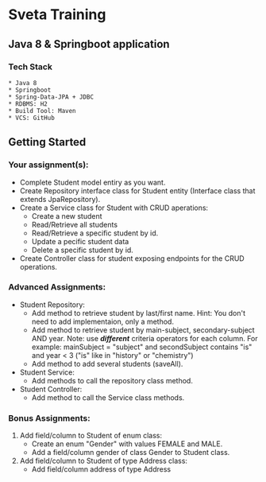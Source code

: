 # Sveta Training
## Java 8 & Springboot application
### Tech Stack
    * Java 8 
    * Springboot
    * Spring-Data-JPA + JDBC 
    * RDBMS: H2 
    * Build Tool: Maven 
    * VCS: GitHub

## Getting Started

### Your assignment(s):
* Complete Student model entiry as you want.
* Create Repository interface class for Student entity 
  (Interface class that extends JpaRepository).
* Create a Service class for Student with CRUD aperations:
  * Create a new student
  * Read/Retrieve all students
  * Read/Retrieve a specific student by id.
  * Update a pecific student data
  * Delete a specific student by id.
* Create Controller class for student exposing endpoints for the CRUD operations.
    
### Advanced Assignments:
* Student Repository:
  * Add method to retrieve student by last/first name.
    Hint: You don't need to add implementaion, only a method.
  * Add method to retrieve student by main-subject, secondary-subject AND year.
    Note: use ___different___ criteria operators for each column.
    For example: mainSubject = "subject" and secondSubject contains "is" and year < 3
                 ("is" like in "history" or "chemistry")
  * Add method to add several students (saveAll).
* Student Service:
  * Add methods to call the repository class method.
* Student Controller:
  * Add method to call the Service class methods.

### Bonus Assignments:
1. Add field/column to Student of enum class: 
    * Create an enum "Gender" with values FEMALE and MALE.
    *  Add a field/column gender of class Gender to Student class.
3. Add field/column to Student of type Address class:  
    * Add field/column address of type Address

